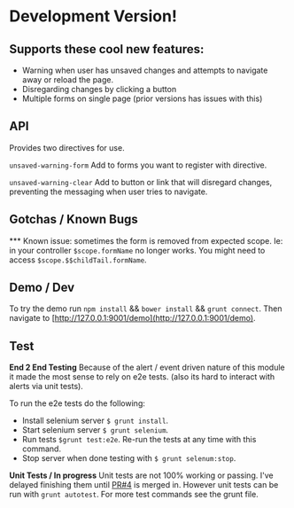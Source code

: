 # Development Version!

## Supports these cool new features: 

- Warning when user has unsaved changes and attempts to navigate away or reload the page.
- Disregarding changes by clicking a button
- Multiple forms on single page (prior versions has issues with this)

## API 
Provides two directives for use. 

`unsaved-warning-form` Add to forms you want to register with directive. 

`unsaved-warning-clear` Add to button or link that will disregard changes, preventing the messaging when user tries to navigate. 

## Gotchas / Known Bugs

*** Known issue: sometimes the form is removed from expected scope. Ie: in your controller `$scope.formName` no longer works. You might need to access `$scope.$$childTail.formName`.


## Demo / Dev

To try the demo run `npm install` && `bower install` && `grunt connect`. Then navigate to [http://127.0.0.1:9001/demo](http://127.0.0.1:9001/demo).


## Test

__End 2 End Testing__
Because of the alert / event driven nature of this module it made the most sense to rely on e2e tests. (also its hard to interact with alerts via unit tests).

To run the e2e tests do the following: 

- Install selenium server `$ grunt install`.
- Start selenium server `$ grunt selenium`. 
- Run tests `$grunt test:e2e`. Re-run the tests at any time with this command.
- Stop server when done testing with `$ grunt selenum:stop`.


__Unit Tests / In progress__
Unit tests are not 100% working or passing. I've delayed finishing them until [PR#4](https://github.com/facultymatt/angular-unsavedChanges/pull/4) is merged in. 
However unit tests can be run with `grunt autotest`. For more test commands see the grunt file. 


